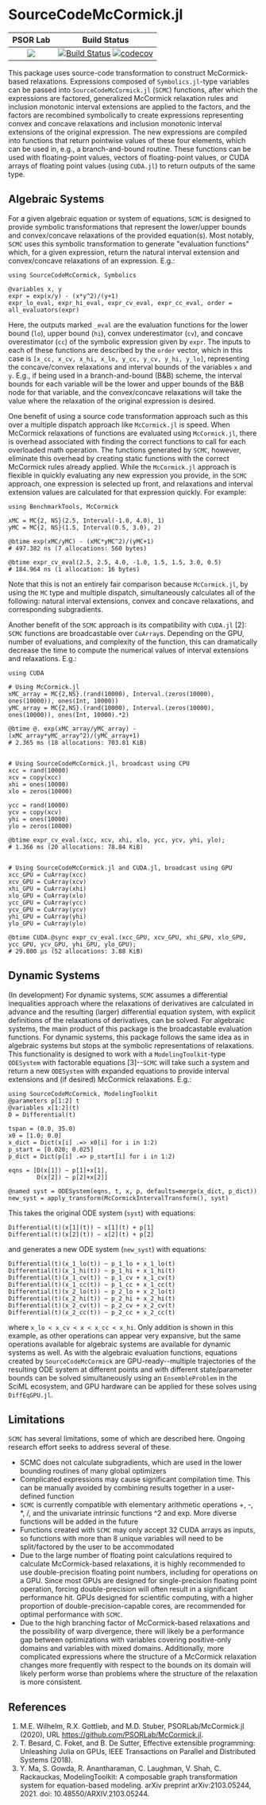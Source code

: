 # SourceCodeMcCormick.jl

| **PSOR Lab** | **Build Status**                                                                                |
|:------------:|:-----------------------------------------------------------------------------------------------:|
| [![](https://img.shields.io/badge/Developed_by-PSOR_Lab-342674)](https://psor.uconn.edu/) | [![Build Status](https://github.com/PSORLab/SourceCodeMcCormick.jl/actions/workflows/ci.yml/badge.svg)](https://github.com/PSORLab/SourceCodeMcCormick.jl/actions?query=workflow%3ACI) [![codecov](https://codecov.io/gh/PSORLab/SourceCodeMcCormick.jl/branch/master/graph/badge.svg)](https://codecov.io/gh/PSORLab/SourceCodeMcCormick.jl)|


This package uses source-code transformation to construct McCormick-based relaxations. Expressions composed
of `Symbolics.jl`-type variables can be passed into `SourceCodeMcCormick.jl` (`SCMC`) functions, after which
the expressions are factored, generalized McCormick relaxation rules and inclusion monotonic interval
extensions are applied to the factors, and the factors are recombined symbolically to create expressions
representing convex and concave relaxations and inclusion monotonic interval extensions of the original
expression. The new expressions are compiled into functions that return pointwise values of these
four elements, which can be used in, e.g., a branch-and-bound routine. These functions can be used with
floating-point values, vectors of floating-point values, or CUDA arrays of floating point values (using
`CUDA.jl`) to return outputs of the same type.



## Algebraic Systems

For a given algebraic equation or system of equations, `SCMC` is designed to provide symbolic transformations 
that represent the lower/upper bounds and convex/concave relaxations of the provided equation(s). Most notably, 
`SCMC` uses this symbolic transformation to generate "evaluation functions" which, for a given expression, 
return the natural interval extension and convex/concave relaxations of an expression. E.g.:

```
using SourceCodeMcCormick, Symbolics

@variables x, y
expr = exp(x/y) - (x*y^2)/(y+1)
expr_lo_eval, expr_hi_eval, expr_cv_eval, expr_cc_eval, order = all_evaluators(expr)
```

Here, the outputs marked `_eval` are the evaluation functions for the lower bound (`lo`), upper
bound (`hi`), convex underestimator (`cv`), and concave overestimator (`cc`) of the symbolic
expression given by `expr`. The inputs to each of these functions are described by the `order` 
vector, which in this case is `[x_cc, x_cv, x_hi, x_lo, y_cc, y_cv, y_hi, y_lo]`, representing
the concave/convex relaxations and interval bounds of the variables `x` and `y`. E.g., if being
used in a branch-and-bound (B&B) scheme, the interval bounds for each variable will be the lower and
upper bounds of the B&B node for that variable, and the convex/concave relaxations will take the
value where the relaxation of the original expression is desired.

One benefit of using a source code transformation approach such as this over a multiple dispatch
approach like `McCormick.jl` is speed. When McCormick relaxations of functions are evaluated using
`McCormick.jl`, there is overhead associated with finding the correct functions to call for each
overloaded math operation. The functions generated by `SCMC`, however, eliminate this overhead by
creating static functions with the correct McCormick rules already applied. While the `McCormick.jl`
approach is flexible in quickly evaluating any new expression you provide, in the `SCMC` approach,
one expression is selected up front, and relaxations and interval extension values are calculated
for that expression quickly. For example:

```
using BenchmarkTools, McCormick

xMC = MC{2, NS}(2.5, Interval(-1.0, 4.0), 1)
yMC = MC{2, NS}(1.5, Interval(0.5, 3.0), 2)

@btime exp(xMC/yMC) - (xMC*yMC^2)/(yMC+1)
# 497.382 ns (7 allocations: 560 bytes)

@btime expr_cv_eval(2.5, 2.5, 4.0, -1.0, 1.5, 1.5, 3.0, 0.5)
# 184.964 ns (1 allocation: 16 bytes)
```

Note that this is not an entirely fair comparison because `McCormick.jl`, by using the `MC` type and
multiple dispatch, simultaneously calculates all of the following: natural interval extensions,
convex and concave relaxations, and corresponding subgradients. 

Another benefit of the `SCMC` approach is its compatibility with `CUDA.jl` [2]: `SCMC` functions are
broadcastable over `CuArray`s. Depending on the GPU, number of evaluations, and complexity of the
function, this can dramatically decrease the time to compute the numerical values of interval
extensions and relaxations. E.g.:

```
using CUDA

# Using McCormick.jl
xMC_array = MC{2,NS}.(rand(10000), Interval.(zeros(10000), ones(10000)), ones(Int, 10000))
yMC_array = MC{2,NS}.(rand(10000), Interval.(zeros(10000), ones(10000)), ones(Int, 10000).*2)

@btime @. exp(xMC_array/yMC_array) - (xMC_array*yMC_array^2)/(yMC_array+1)
# 2.365 ms (18 allocations: 703.81 KiB)


# Using SourceCodeMcCormick.jl, broadcast using CPU
xcc = rand(10000)
xcv = copy(xcc)
xhi = ones(10000)
xlo = zeros(10000)

ycc = rand(10000)
ycv = copy(xcv)
yhi = ones(10000)
ylo = zeros(10000)

@btime expr_cv_eval.(xcc, xcv, xhi, xlo, ycc, ycv, yhi, ylo);
# 1.366 ms (20 allocations: 78.84 KiB)


# Using SourceCodeMcCormick.jl and CUDA.jl, broadcast using GPU
xcc_GPU = CuArray(xcc)
xcv_GPU = CuArray(xcv)
xhi_GPU = CuArray(xhi)
xlo_GPU = CuArray(xlo)
ycc_GPU = CuArray(ycc)
ycv_GPU = CuArray(ycv)
yhi_GPU = CuArray(yhi)
ylo_GPU = CuArray(ylo)

@btime CUDA.@sync expr_cv_eval.(xcc_GPU, xcv_GPU, xhi_GPU, xlo_GPU, ycc_GPU, ycv_GPU, yhi_GPU, ylo_GPU);
# 29.800 μs (52 allocations: 3.88 KiB)
```


## Dynamic Systems

(In development) For dynamic systems, `SCMC` assumes a differential inequalities approach where the 
relaxations of derivatives are calculated in advance and the resulting (larger) differential equation 
system, with explicit definitions of the relaxations of derivatives, can be solved. For algebraic 
systems, the main product of this package is the broadcastable evaluation functions. For dynamic
systems, this package follows the same idea as in algebraic systems but stops at the symbolic 
representations of relaxations. This functionality is designed to work with a `ModelingToolkit`-type 
`ODESystem` with factorable equations [3]--`SCMC` will take such a system and return a new `ODESystem` 
with expanded equations to provide interval extensions and (if desired) McCormick relaxations. E.g.:

```
using SourceCodeMcCormick, ModelingToolkit
@parameters p[1:2] t
@variables x[1:2](t)
D = Differential(t)

tspan = (0.0, 35.0)
x0 = [1.0; 0.0]
x_dict = Dict(x[i] .=> x0[i] for i in 1:2)
p_start = [0.020; 0.025]
p_dict = Dict(p[i] .=> p_start[i] for i in 1:2)

eqns = [D(x[1]) ~ p[1]+x[1],
        D(x[2]) ~ p[2]+x[2]]

@named syst = ODESystem(eqns, t, x, p, defaults=merge(x_dict, p_dict))
new_syst = apply_transform(McCormickIntervalTransform(), syst)
```

This takes the original ODE system (`syst`) with equations:
```
Differential(t)(x[1](t)) ~ x[1](t) + p[1]
Differential(t)(x[2](t)) ~ x[2](t) + p[2]
```

and generates a new ODE system (`new_syst`) with equations:
```
Differential(t)(x_1_lo(t)) ~ p_1_lo + x_1_lo(t)
Differential(t)(x_1_hi(t)) ~ p_1_hi + x_1_hi(t)
Differential(t)(x_1_cv(t)) ~ p_1_cv + x_1_cv(t)
Differential(t)(x_1_cc(t)) ~ p_1_cc + x_1_cc(t)
Differential(t)(x_2_lo(t)) ~ p_2_lo + x_2_lo(t)
Differential(t)(x_2_hi(t)) ~ p_2_hi + x_2_hi(t)
Differential(t)(x_2_cv(t)) ~ p_2_cv + x_2_cv(t)
Differential(t)(x_2_cc(t)) ~ p_2_cc + x_2_cc(t)
```

where `x_lo < x_cv < x < x_cc < x_hi`. Only addition is shown in this example, as other operations
can appear very expansive, but the same operations available for algebraic systems are available
for dynamic systems as well. As with the algebraic evaluation functions, equations created by
`SourceCodeMcCormick` are GPU-ready--multiple trajectories of the resulting ODE system at 
different points and with different state/parameter bounds can be solved simultaneously using
an `EnsembleProblem` in the SciML ecosystem, and GPU hardware can be applied for these solves
using `DiffEqGPU.jl`.

## Limitations

`SCMC` has several limitations, some of which are described here. Ongoing research effort seeks
to address several of these.
- SCMC does not calculate subgradients, which are used in the lower bounding routines of many 
global optimizers
- Complicated expressions may cause significant compilation time. This can be manually avoided
by combining results together in a user-defined function
- `SCMC` is currently compatible with elementary arithmetic operations +, -, *, /, and the
univariate intrinsic functions ^2 and exp. More diverse functions will be added in the future
- Functions created with `SCMC` may only accept 32 CUDA arrays as inputs, so functions with more
than 8 unique variables will need to be split/factored by the user to be accommodated
- Due to the large number of floating point calculations required to calculate McCormick-based
relaxations, it is highly recommended to use double-precision floating point numbers, including
for operations on a GPU. Since most GPUs are designed for single-precision floating point operation,
forcing double-precision will often result in a significant performance hit. GPUs designed for
scientific computing, with a higher proportion of double-precision-capable cores, are recommended
for optimal performance with `SCMC`.
- Due to the high branching factor of McCormick-based relaxations and the possibility of warp
divergence, there will likely be a performance gap between optimizations with variables covering
positive-only domains and variables with mixed domains. Additionally, more complicated expressions
where the structure of a McCormick relaxation changes more frequently with respect to the bounds
on its domain will likely perform worse than problems where the structure of the relaxation is
more consistent.

## References

1. M.E. Wilhelm, R.X. Gottlieb, and M.D. Stuber, PSORLab/McCormick.jl (2020), URL
https://github.com/PSORLab/McCormick.jl.
2. T. Besard, C. Foket, and B. De Sutter, Effective extensible programming: Unleashing Julia
on GPUs, IEEE Transactions on Parallel and Distributed Systems (2018).
3. Y. Ma, S. Gowda, R. Anantharaman, C. Laughman, V. Shah, C. Rackauckas, ModelingToolkit: 
A composable graph transformation system for equation-based modeling. arXiv preprint 
arXiv:2103.05244, 2021. doi: 10.48550/ARXIV.2103.05244.